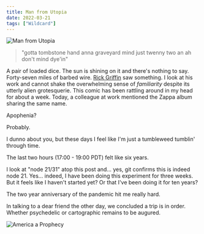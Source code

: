 ```yaml
---
title: Man from Utopia
date: 2022-03-21
tags: ["Wildcard"]
---
```


![Man from Utopia](/images/man-from-utopia.jpg)

> "gotta tombstone hand anna graveyard mind just twenny two an ah don't mind dye'in"

A pair of loaded dice. The sun is shining on it and there's nothing to say. Forty-seven miles of barbed wire. [Rick Griffin](https://en.wikipedia.org/wiki/Rick_Griffin) saw something. I look at his work and cannot shake the overwhelming sense of _familiarity_ despite its utterly alien grotesquerie. This comic has been rattling around in my head for about a week. Today, a colleague at work mentioned the Zappa album sharing the same name.

Apophenia?

Probably.

I dunno about you, but these days I feel like I'm just a tumbleweed tumblin' through time.

The last two hours (17:00 - 19:00 PDT) felt like six years.

I look at "node 21/31" atop this post and... yes, git confirms this is indeed node 21. Yes... indeed, I have been doing this experiment for three weeks. But it feels like I haven't started yet? Or that I've been doing it for ten years?

The two year anniversary of the pandemic hit me really hard.

In talking to a dear friend the other day, we concluded a trip is in order. Whether psychedelic or cartographic remains to be augured.

![America a Prophecy](/images/america-a-prophecy.jpg)
